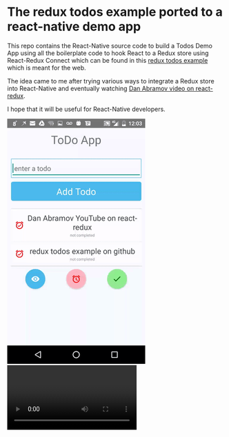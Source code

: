 The redux todos example ported to a react-native demo app
=================================================
This repo contains the React-Native source code to build a Todos Demo App using all the boilerplate code to hook React to a Redux store using React-Redux Connect which can be found in this [redux todos example] which is meant for the web.

The idea came to me after trying various ways to integrate a Redux store into React-Native and eventually watching [Dan Abramov video on react-redux].

I hope that it will be useful for React-Native developers.

![ScreenVideo][gif-adding-todo]
![Chrome console showing state changes][mkv-chrome-console]

[Dan Abramov video on react-redux]: <https://www.youtube.com/watch?v=VJ38wSFbM3A>
[redux todos example]: <https://github.com/reactjs/redux/tree/master/examples/todos>
[gif-adding-todo]: ./add-a-todo.gif
[mkv-chrome-console]: ./chrome_console.mkv

